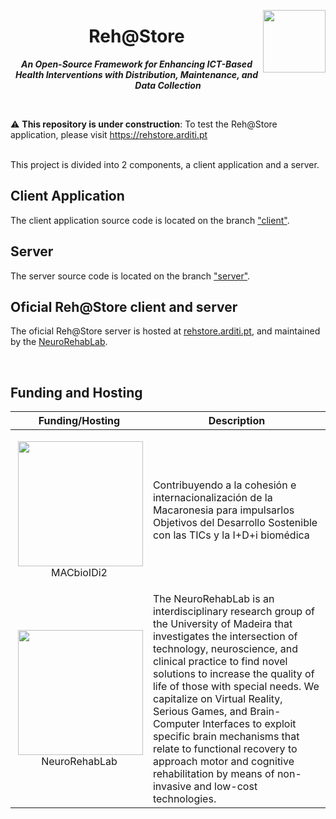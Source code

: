 <p align="center">

<img style="float: right;" width="100px" src="https://raw.githubusercontent.com/Zlynt/Reh-Store/master/docs/images/logo_rehstore.svg">
<h1 align="center">Reh@Store</h1>

***<p align="center">An Open-Source Framework for Enhancing ICT-Based Health Interventions with Distribution, Maintenance, and Data Collection</p>***
<p/>

<br/>

:warning: **This repository is under construction**: To test the Reh@Store application, please visit https://rehstore.arditi.pt
<br/>
<br/>

This project is divided into 2 components, a client application and a server.

## Client Application

The client application source code is located on the branch ["client"](https://github.com/Zlynt/Reh-Store/tree/client).

## Server

The server source code is located on the branch ["server"](https://github.com/Zlynt/Reh-Store/tree/server).

## Oficial Reh@Store client and server

The oficial Reh@Store server is hosted at [rehstore.arditi.pt](https://rehstore.arditi.pt), and maintained by the  [NeuroRehabLab](https://neurorehablab.arditi.pt).

<br/>

## Funding and Hosting

| Funding/Hosting | Description |
|--|--|
| <p align="center"><img style="float: right;" width="200" src="https://neurorehablab.arditi.pt/wp-content/uploads/2021/03/logo_mac.jpg">MACbioIDi2</p>  | Contribuyendo a la cohesión e internacionalización de la Macaronesia para impulsarlos Objetivos del Desarrollo Sostenible con las TICs y la I+D+i biomédica |
| <p align="center"><img style="float: right;" width="200" src="https://pbs.twimg.com/profile_images/1617678149474451456/xRShzGiM_400x400.jpg">NeuroRehabLab</p> | The NeuroRehabLab is an interdisciplinary research group of the University of Madeira that investigates the intersection of technology, neuroscience, and clinical practice to find novel solutions to increase the quality of life of those with special needs. We capitalize on Virtual Reality, Serious Games, and Brain-Computer Interfaces to exploit specific brain mechanisms that relate to functional recovery to approach motor and cognitive rehabilitation by means of non-invasive and low-cost technologies. |
